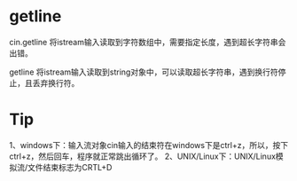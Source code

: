 # getline
cin.getline 将istream输入读取到字符数组中，需要指定长度，遇到超长字符串会出错。

getline 将istream输入读取到string对象中，可以读取超长字符串，遇到换行符停止，且丢弃换行符。

# Tip
1、windows下：输入流对象cin输入的结束符在windows下是ctrl+z，所以，按下ctrl+z，然后回车，程序就正常跳出循环了。
2、UNIX/Linux下：UNIX/Linux模拟流/文件结束标志为CRTL+D